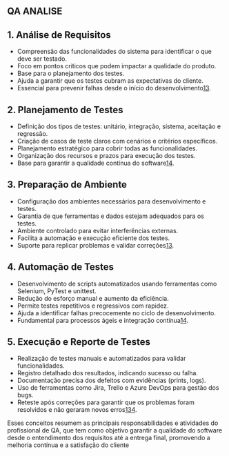 ## **QA ANALISE**

## 

## **1\. Análise de Requisitos**

* Compreensão das funcionalidades do sistema para identificar o que deve ser testado.  
* Foco em pontos críticos que podem impactar a qualidade do produto.  
* Base para o planejamento dos testes.  
* Ajuda a garantir que os testes cubram as expectativas do cliente.  
* Essencial para prevenir falhas desde o início do desenvolvimento[1](https://www.alura.com.br/artigos/quality-assurance)[3](https://www.coopersystem.com.br/quality-assurance-qa-o-que-e-e-como-aplicar-no-desenvolvimento-de-software/).

## **2\. Planejamento de Testes**

* Definição dos tipos de testes: unitário, integração, sistema, aceitação e regressão.  
* Criação de casos de teste claros com cenários e critérios específicos.  
* Planejamento estratégico para cobrir todas as funcionalidades.  
* Organização dos recursos e prazos para execução dos testes.  
* Base para garantir a qualidade contínua do software[1](https://www.alura.com.br/artigos/quality-assurance)[4](https://softdesign.com.br/blog/o-papel-do-qa-no-time-de-produto/).

## **3\. Preparação de Ambiente**

* Configuração dos ambientes necessários para desenvolvimento e testes.  
* Garantia de que ferramentas e dados estejam adequados para os testes.  
* Ambiente controlado para evitar interferências externas.  
* Facilita a automação e execução eficiente dos testes.  
* Suporte para replicar problemas e validar correções[1](https://www.alura.com.br/artigos/quality-assurance)[3](https://www.coopersystem.com.br/quality-assurance-qa-o-que-e-e-como-aplicar-no-desenvolvimento-de-software/).

## **4\. Automação de Testes**

* Desenvolvimento de scripts automatizados usando ferramentas como Selenium, PyTest e unittest.  
* Redução do esforço manual e aumento da eficiência.  
* Permite testes repetitivos e regressivos com rapidez.  
* Ajuda a identificar falhas precocemente no ciclo de desenvolvimento.  
* Fundamental para processos ágeis e integração contínua[1](https://www.alura.com.br/artigos/quality-assurance)[4](https://softdesign.com.br/blog/o-papel-do-qa-no-time-de-produto/).

## **5\. Execução e Reporte de Testes**

* Realização de testes manuais e automatizados para validar funcionalidades.  
* Registro detalhado dos resultados, indicando sucesso ou falha.  
* Documentação precisa dos defeitos com evidências (prints, logs).  
* Uso de ferramentas como Jira, Trello e Azure DevOps para gestão dos bugs.  
* Reteste após correções para garantir que os problemas foram resolvidos e não geraram novos erros[1](https://www.alura.com.br/artigos/quality-assurance)[3](https://www.coopersystem.com.br/quality-assurance-qa-o-que-e-e-como-aplicar-no-desenvolvimento-de-software/)[4](https://softdesign.com.br/blog/o-papel-do-qa-no-time-de-produto/).

Esses conceitos resumem as principais responsabilidades e atividades do profissional de QA, que tem como objetivo garantir a qualidade do software desde o entendimento dos requisitos até a entrega final, promovendo a melhoria contínua e a satisfação do cliente  
